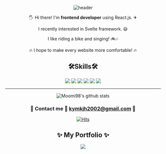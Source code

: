 
<div align=center>
  
![header](https://capsule-render.vercel.app/api?type=waving&color=gradient&customColorList=0,2,2,5,30&height=300&section=header&text=JeongHyeonKim&fontSize=50&descSize=30&rotate=5&animation=twinkling)
  
</div>

<div align=center>

🖐 Hi there! I'm **frontend developer** using React.js. ✈

I recently interested in Svelte framework. 😃

I like riding a bike and singing! 🚲🎶

🔥 I hope to make every website more comfortable! 🔥  

<h2 align="center">🛠Skills🛠</h1>

<div align="center"><img src="https://img.shields.io/badge/javascript-F7DF1E?style=for-the-badge&logo=javascript&logoColor=white">  <img src="https://img.shields.io/badge/typescript-3178C6?style=for-the-badge&logo=typescript&logoColor=white"> <img src="https://img.shields.io/badge/React-61DAFB?style=for-the-badge&logo=React&logoColor=white"> <img src="https://img.shields.io/badge/Redux-764ABC?style=for-the-badge&logo=Redux&logoColor=white"> <img src="https://img.shields.io/badge/Next.js-000000?style=for-the-badge&logo=Next.js&logoColor=white"> <img src="https://img.shields.io/badge/styled-components-DB7093?style=for-the-badge&logo=styled-components&logoColor=white"></div>

---------------------

![Moomi98's github stats](https://github-readme-stats.vercel.app/api?username=Moomi98&show_icons=true&color=#B897FF)
### 📩 Contact me 💨 kymkjh2002@gmail.com 📩 

[![Hits](https://hits.seeyoufarm.com/api/count/incr/badge.svg?url=https%3A%2F%2Fgithub.com%2FMoomi98%2Fhit-counter&count_bg=%23628EED&title_bg=%23555555&icon=&icon_color=%23C4B2B2&title=hits&edge_flat=false)](https://hits.seeyoufarm.com)

## ✨ My Portfolio ✨
 <a href="https://friendly-meal-5a1.notion.site/d1a2cbb53f6d42de971b47dc72a4e9a3"> <img src="https://img.shields.io/badge/Notion-000000?style=for-the-badge&logo=Notion&logoColor=white"></a>

</div>
